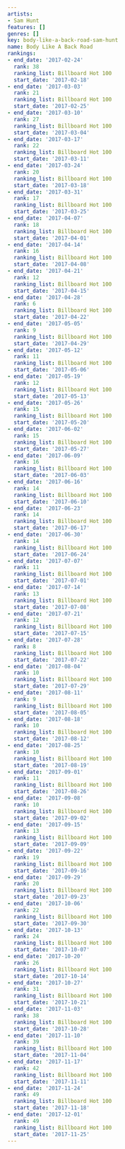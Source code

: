 ```yaml
---
artists:
- Sam Hunt
features: []
genres: []
key: body-like-a-back-road-sam-hunt
name: Body Like A Back Road
rankings:
- end_date: '2017-02-24'
  rank: 38
  ranking_list: Billboard Hot 100
  start_date: '2017-02-18'
- end_date: '2017-03-03'
  rank: 21
  ranking_list: Billboard Hot 100
  start_date: '2017-02-25'
- end_date: '2017-03-10'
  rank: 27
  ranking_list: Billboard Hot 100
  start_date: '2017-03-04'
- end_date: '2017-03-17'
  rank: 22
  ranking_list: Billboard Hot 100
  start_date: '2017-03-11'
- end_date: '2017-03-24'
  rank: 20
  ranking_list: Billboard Hot 100
  start_date: '2017-03-18'
- end_date: '2017-03-31'
  rank: 17
  ranking_list: Billboard Hot 100
  start_date: '2017-03-25'
- end_date: '2017-04-07'
  rank: 18
  ranking_list: Billboard Hot 100
  start_date: '2017-04-01'
- end_date: '2017-04-14'
  rank: 16
  ranking_list: Billboard Hot 100
  start_date: '2017-04-08'
- end_date: '2017-04-21'
  rank: 12
  ranking_list: Billboard Hot 100
  start_date: '2017-04-15'
- end_date: '2017-04-28'
  rank: 6
  ranking_list: Billboard Hot 100
  start_date: '2017-04-22'
- end_date: '2017-05-05'
  rank: 9
  ranking_list: Billboard Hot 100
  start_date: '2017-04-29'
- end_date: '2017-05-12'
  rank: 11
  ranking_list: Billboard Hot 100
  start_date: '2017-05-06'
- end_date: '2017-05-19'
  rank: 12
  ranking_list: Billboard Hot 100
  start_date: '2017-05-13'
- end_date: '2017-05-26'
  rank: 15
  ranking_list: Billboard Hot 100
  start_date: '2017-05-20'
- end_date: '2017-06-02'
  rank: 15
  ranking_list: Billboard Hot 100
  start_date: '2017-05-27'
- end_date: '2017-06-09'
  rank: 16
  ranking_list: Billboard Hot 100
  start_date: '2017-06-03'
- end_date: '2017-06-16'
  rank: 14
  ranking_list: Billboard Hot 100
  start_date: '2017-06-10'
- end_date: '2017-06-23'
  rank: 14
  ranking_list: Billboard Hot 100
  start_date: '2017-06-17'
- end_date: '2017-06-30'
  rank: 14
  ranking_list: Billboard Hot 100
  start_date: '2017-06-24'
- end_date: '2017-07-07'
  rank: 11
  ranking_list: Billboard Hot 100
  start_date: '2017-07-01'
- end_date: '2017-07-14'
  rank: 13
  ranking_list: Billboard Hot 100
  start_date: '2017-07-08'
- end_date: '2017-07-21'
  rank: 12
  ranking_list: Billboard Hot 100
  start_date: '2017-07-15'
- end_date: '2017-07-28'
  rank: 8
  ranking_list: Billboard Hot 100
  start_date: '2017-07-22'
- end_date: '2017-08-04'
  rank: 10
  ranking_list: Billboard Hot 100
  start_date: '2017-07-29'
- end_date: '2017-08-11'
  rank: 9
  ranking_list: Billboard Hot 100
  start_date: '2017-08-05'
- end_date: '2017-08-18'
  rank: 10
  ranking_list: Billboard Hot 100
  start_date: '2017-08-12'
- end_date: '2017-08-25'
  rank: 10
  ranking_list: Billboard Hot 100
  start_date: '2017-08-19'
- end_date: '2017-09-01'
  rank: 11
  ranking_list: Billboard Hot 100
  start_date: '2017-08-26'
- end_date: '2017-09-08'
  rank: 10
  ranking_list: Billboard Hot 100
  start_date: '2017-09-02'
- end_date: '2017-09-15'
  rank: 13
  ranking_list: Billboard Hot 100
  start_date: '2017-09-09'
- end_date: '2017-09-22'
  rank: 19
  ranking_list: Billboard Hot 100
  start_date: '2017-09-16'
- end_date: '2017-09-29'
  rank: 20
  ranking_list: Billboard Hot 100
  start_date: '2017-09-23'
- end_date: '2017-10-06'
  rank: 22
  ranking_list: Billboard Hot 100
  start_date: '2017-09-30'
- end_date: '2017-10-13'
  rank: 24
  ranking_list: Billboard Hot 100
  start_date: '2017-10-07'
- end_date: '2017-10-20'
  rank: 26
  ranking_list: Billboard Hot 100
  start_date: '2017-10-14'
- end_date: '2017-10-27'
  rank: 31
  ranking_list: Billboard Hot 100
  start_date: '2017-10-21'
- end_date: '2017-11-03'
  rank: 38
  ranking_list: Billboard Hot 100
  start_date: '2017-10-28'
- end_date: '2017-11-10'
  rank: 39
  ranking_list: Billboard Hot 100
  start_date: '2017-11-04'
- end_date: '2017-11-17'
  rank: 42
  ranking_list: Billboard Hot 100
  start_date: '2017-11-11'
- end_date: '2017-11-24'
  rank: 49
  ranking_list: Billboard Hot 100
  start_date: '2017-11-18'
- end_date: '2017-12-01'
  rank: 49
  ranking_list: Billboard Hot 100
  start_date: '2017-11-25'
---
```


